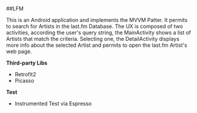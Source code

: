 ##LFM

This is an Android application and implements the MVVM Patter.
It permits to search for Artists in the last.fm Database. The UX is composed of two activities, according the user's query string, the MainActivity shows a list of Artists that match the criteria. Selecting one, the DetailActivity displays more info about the selected Artist and permits to open the last.fm Artist's web page.

**Third-party Libs**

+ Retrofit2
+ Picasso

**Test**

+ Instrumented Test via Espresso
